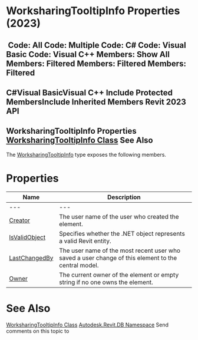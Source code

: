 # WorksharingTooltipInfo Properties (2023)

﻿
 Code: All Code: Multiple Code: C# Code: Visual Basic Code: Visual C++  Members: Show All Members: Filtered Members: Filtered Members: Filtered   
---  
C#Visual BasicVisual C++
Include Protected MembersInclude Inherited Members
Revit 2023 API  
---  
WorksharingTooltipInfo Properties  
[WorksharingTooltipInfo Class](64e2bf53-2787-6cb7-ac29-b73777892ed3.md "WorksharingTooltipInfo Class") See Also  
---  
The [WorksharingTooltipInfo](64e2bf53-2787-6cb7-ac29-b73777892ed3.md "WorksharingTooltipInfo Class") type exposes the following members.
# Properties
| Name | Description |
| --- | --- |
| --- | --- | --- |
| [Creator](c6d2a047-8f18-103a-804d-cd2a0ff43c40.md "Creator Property") | The user name of the user who created the element. |
| [IsValidObject](57aff666-de47-f628-05a1-09834b42f8ae.md "IsValidObject Property") | Specifies whether the .NET object represents a valid Revit entity. |
| [LastChangedBy](6d289dd3-16cd-499f-0837-573db0fb508e.md "LastChangedBy Property") | The user name of the most recent user who saved a user change of this element to the central model. |
| [Owner](d6f0d595-a7e8-b2fa-9e9b-c74c705cb350.md "Owner Property") | The current owner of the element or empty string if no one owns the element. |

# See Also
[WorksharingTooltipInfo Class](64e2bf53-2787-6cb7-ac29-b73777892ed3.md "WorksharingTooltipInfo Class")
[Autodesk.Revit.DB Namespace](87546ba7-461b-c646-cbb1-2cb8f5bff8b2.md "Autodesk.Revit.DB Namespace")
Send comments on this topic to 